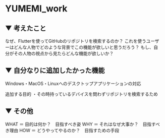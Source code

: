 # YUMEMI_work

## ▼ 考えたこと
なぜ、Flutterを使ってGitHubのリポジトリを検索するのか？
これを使うユーザーはどんな人物でどのような背景でこの機能が欲しいと思うだろう？
もし、自分がその人物の視点から見たらどんな機能が欲しいか？

## ▼ 自分なりに追加したかった機能
Windows・MacOS・Linuxへのデスクトップアプリケーションの対応

追加する目的
・その時持っているデバイスを問わずリポジトリを検索するため

## ▼ その他
WHAT ＝ 目的は何か？　目指すべき姿
WHY ＝ それはなぜ大事か？　目指すべき理由
HOW ＝ どうやってやるのか？　目指すための手段